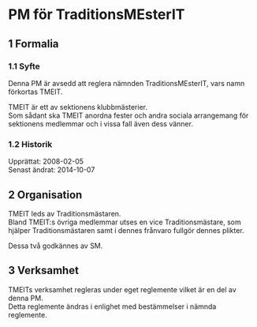 # PM för TraditionsMEsterIT

## 1 Formalia
### 1.1 Syfte
Denna PM är avsedd att reglera nämnden TraditionsMEsterIT, vars namn förkortas TMEIT.

TMEIT är ett av sektionens klubbmästerier.  
Som sådant ska TMEIT anordna fester och andra sociala arrangemang för sektionens medlemmar och i vissa fall även dess vänner.

### 1.2 Historik
Upprättat: 2008-02-05  
Senast ändrat: 2014-10-07

## 2 Organisation
TMEIT leds av Traditionsmästaren.  
Bland TMEIT:s övriga medlemmar utses en vice Traditionsmästare, som hjälper Traditionsmästaren samt i dennes frånvaro fullgör dennes plikter.

Dessa två godkännes av SM.

## 3 Verksamhet
TMEITs verksamhet regleras under eget reglemente vilket är en del av denna PM.  
Detta reglemente ändras i enlighet med bestämmelser i nämnda reglemente.
